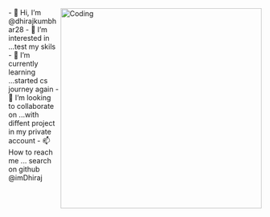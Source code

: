 <img align="right" alt="Coding" width="400" src="https://i.pinimg.com/originals/f6/e3/36/f6e3366642e97d292d8df693642693a3.gif">
- 👋 Hi, I’m @dhirajkumbhar28
- 👀 I’m interested in ...test my skils
- 🌱 I’m currently learning ...started cs journey again
- 💞️ I’m looking to collaborate on ...with diffent project in my private account
- 📫 How to reach me ... search on github @imDhiraj 

<!---
dhirajkumbhar28/dhirajkumbhar28 is a ✨ special ✨ repository because its `README.md` (this file) appears on your GitHub profile.
You can click the Preview link to take a look at your changes.
--->
